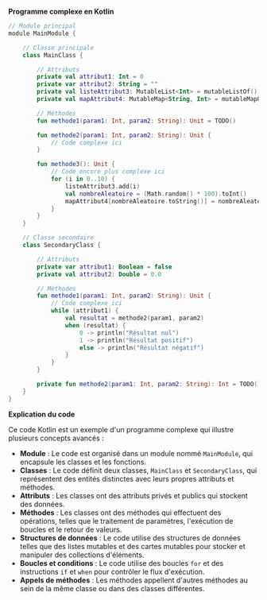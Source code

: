 **Programme complexe en Kotlin**

```kotlin
// Module principal
module MainModule {

    // Classe principale
    class MainClass {

        // Attributs
        private val attribut1: Int = 0
        private var attribut2: String = ""
        private val listeAttribut3: MutableList<Int> = mutableListOf()
        private val mapAttribut4: MutableMap<String, Int> = mutableMapOf()

        // Méthodes
        fun methode1(param1: Int, param2: String): Unit = TODO()

        fun methode2(param1: Int, param2: String): Unit {
            // Code complexe ici
        }

        fun methode3(): Unit {
            // Code encore plus complexe ici
            for (i in 0..10) {
                listeAttribut3.add(i)
                val nombreAleatoire = (Math.random() * 100).toInt()
                mapAttribut4[nombreAleatoire.toString()] = nombreAleatoire
            }
        }
    }

    // Classe secondaire
    class SecondaryClass {

        // Attributs
        private var attribut1: Boolean = false
        private val attribut2: Double = 0.0

        // Méthodes
        fun methode1(param1: Int, param2: String): Unit {
            // Code complexe ici
            while (attribut1) {
                val resultat = methode2(param1, param2)
                when (resultat) {
                    0 -> println("Résultat nul")
                    1 -> println("Résultat positif")
                    else -> println("Résultat négatif")
                }
            }
        }

        private fun methode2(param1: Int, param2: String): Int = TODO()
    }
}
```

**Explication du code**

Ce code Kotlin est un exemple d'un programme complexe qui illustre plusieurs concepts avancés :

* **Module** : Le code est organisé dans un module nommé `MainModule`, qui encapsule les classes et les fonctions.
* **Classes** : Le code définit deux classes, `MainClass` et `SecondaryClass`, qui représentent des entités distinctes avec leurs propres attributs et méthodes.
* **Attributs** : Les classes ont des attributs privés et publics qui stockent des données.
* **Méthodes** : Les classes ont des méthodes qui effectuent des opérations, telles que le traitement de paramètres, l'exécution de boucles et le retour de valeurs.
* **Structures de données** : Le code utilise des structures de données telles que des listes mutables et des cartes mutables pour stocker et manipuler des collections d'éléments.
* **Boucles et conditions** : Le code utilise des boucles `for` et des instructions `if` et `when` pour contrôler le flux d'exécution.
* **Appels de méthodes** : Les méthodes appellent d'autres méthodes au sein de la même classe ou dans des classes différentes.